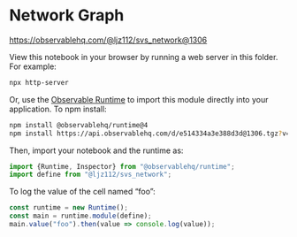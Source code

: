 # Network Graph

https://observablehq.com/@ljz112/svs_network@1306

View this notebook in your browser by running a web server in this folder. For
example:

~~~sh
npx http-server
~~~

Or, use the [Observable Runtime](https://github.com/observablehq/runtime) to
import this module directly into your application. To npm install:

~~~sh
npm install @observablehq/runtime@4
npm install https://api.observablehq.com/d/e514334a3e388d3d@1306.tgz?v=3
~~~

Then, import your notebook and the runtime as:

~~~js
import {Runtime, Inspector} from "@observablehq/runtime";
import define from "@ljz112/svs_network";
~~~

To log the value of the cell named “foo”:

~~~js
const runtime = new Runtime();
const main = runtime.module(define);
main.value("foo").then(value => console.log(value));
~~~
